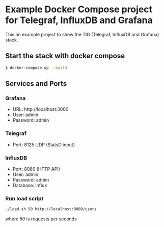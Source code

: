 # Example Docker Compose project for Telegraf, InfluxDB and Grafana

This an example project to show the TIG (Telegraf, InfluxDB and Grafana) stack.

## Start the stack with docker compose

```bash
$ docker-compose up --build
```

## Services and Ports

### Grafana

- URL: http://localhost:3000
- User: admin
- Password: admin

### Telegraf

- Port: 8125 UDP (StatsD input)

### InfluxDB

- Port: 8086 (HTTP API)
- User: admin
- Password: admin
- Database: influx


### Run load script

```bash
./load.sh 50 http://localhost:8080/users
```

where 50 is requests per seconds
